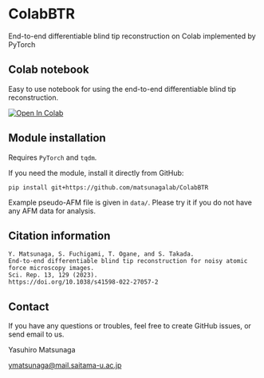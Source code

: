 # ColabBTR
End-to-end differentiable blind tip reconstruction on Colab implemented by PyTorch

## Colab notebook
Easy to use notebook for using the end-to-end differentiable blind tip reconstruction.

[![Open In Colab](https://colab.research.google.com/assets/colab-badge.svg)](https://colab.research.google.com/github/matsunagalab/ColabBTR/blob/main/ColabBTR.ipynb)

## Module installation
Requires `PyTorch` and `tqdm`. 

If you need the module, install it directly from GitHub:
```
pip install git+https://github.com/matsunagalab/ColabBTR
```

Example pseudo-AFM file is given in `data/`. Please try it if you do not have any AFM data for analysis.

## Citation information
```
Y. Matsunaga, S. Fuchigami, T. Ogane, and S. Takada. 
End-to-end differentiable blind tip reconstruction for noisy atomic force microscopy images. 
Sci. Rep. 13, 129 (2023). 
https://doi.org/10.1038/s41598-022-27057-2
```

## Contact
If you have any questions or troubles, feel free to create GitHub issues, or send email to us.

Yasuhiro Matsunaga

ymatsunaga@mail.saitama-u.ac.jp

